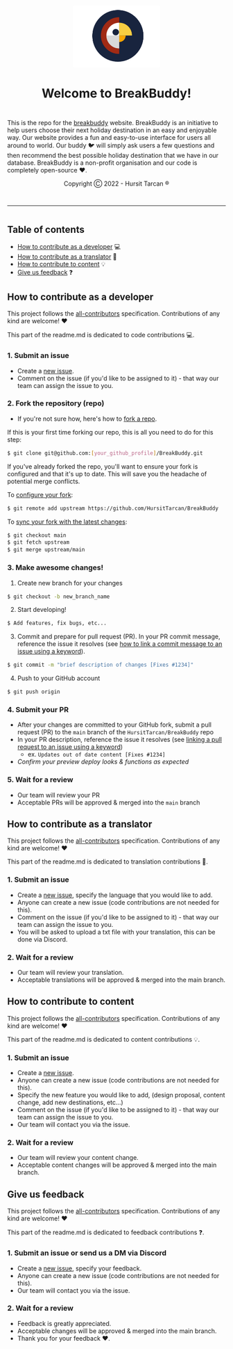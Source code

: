 <div align="center" style="margin-top: 1em; margin-bottom: 3em;">
  <a href="https://ethereum.org"><img alt="BreakBuddy logo" src="./docs/logo.png" alt="ethereum.org" width="200"></a>
  <h1>Welcome to BreakBuddy!</h1>
</div>

This is the repo for the [breakbuddy](https://breakbuddy.be) website. BreakBuddy is an initiative to help users choose their next holiday destination in an easy and enjoyable way. Our website provides a fun and easy-to-use interface for users all around to world. Our buddy :bird: will simply ask users a few questions and then recommend the best possible holiday destination that we have in our database. BreakBuddy is a non-profit organisation and our code is completely open-source :heart:.

<div align="center" style="margin-top: 1em; margin-bottom: 3em;">
  Copyright Ⓒ 2022 - Hursit Tarcan ®
</div>

<hr style="margin-top: 3em; margin-bottom: 3em;">

## Table of contents

- [How to contribute as a developer](#how-to-contribute-as-a-developer) :computer:
- [How to contribute as a translator](#how-to-contribute-as-a-translator) :pencil:
- [How to contribute to content](#how-to-contribute-to-content) :bulb:
- [Give us feedback](#Give-us-feedback) :question:

## How to contribute as a developer

This project follows the [all-contributors](https://allcontributors.org/docs/en/overview) specification. Contributions of any kind are welcome! :heart:

This part of the readme.md is dedicated to code contributions 💻.

### 1. Submit an issue

- Create a [new issue](https://github.com/HUrsitTarcan/BreakBuddy/issues/new/choose).
- Comment on the issue (if you'd like to be assigned to it) - that way our team can assign the issue to you.

### 2. Fork the repository (repo)

- If you're not sure how, here's how to [fork a repo](https://help.github.com/en/articles/fork-a-repo).

If this is your first time forking our repo, this is all you need to do for this step:

```sh
$ git clone git@github.com:[your_github_profile]/BreakBuddy.git
```
If you've already forked the repo, you'll want to ensure your fork is configured and that it's up to date. This will save you the headache of potential merge conflicts.

To [configure your fork](https://docs.github.com/en/github/collaborating-with-issues-and-pull-requests/configuring-a-remote-for-a-fork):

```sh
$ git remote add upstream https://github.com/HursitTarcan/BreakBuddy
```

To [sync your fork with the latest changes](https://docs.github.com/en/github/collaborating-with-issues-and-pull-requests/syncing-a-fork):

```sh
$ git checkout main
$ git fetch upstream
$ git merge upstream/main
```
### 3. Make awesome changes!

1. Create new branch for your changes

```sh
$ git checkout -b new_branch_name
```

2. Start developing!

```sh
$ Add features, fix bugs, etc... 
```

3. Commit and prepare for pull request (PR). In your PR commit message, reference the issue it resolves (see [how to link a commit message to an issue using a keyword](https://docs.github.com/en/free-pro-team@latest/github/managing-your-work-on-github/linking-a-pull-request-to-an-issue#linking-a-pull-request-to-an-issue-using-a-keyword)).

```sh
$ git commit -m "brief description of changes [Fixes #1234]"
```

4. Push to your GitHub account

```sh
$ git push origin
```

### 4. Submit your PR

- After your changes are committed to your GitHub fork, submit a pull request (PR) to the `main` branch of the `HursitTarcan/BreakBuddy` repo
- In your PR description, reference the issue it resolves (see [linking a pull request to an issue using a keyword](https://docs.github.com/en/free-pro-team@latest/github/managing-your-work-on-github/linking-a-pull-request-to-an-issue#linking-a-pull-request-to-an-issue-using-a-keyword))
  - ex. `Updates out of date content [Fixes #1234]`
- _Confirm your preview deploy looks & functions as expected_

### 5. Wait for a review

- Our team will review your PR
- Acceptable PRs will be approved & merged into the `main` branch





## How to contribute as a translator

This project follows the [all-contributors](https://allcontributors.org/docs/en/overview) specification. Contributions of any kind are welcome! :heart:

This part of the readme.md is dedicated to translation contributions :pencil:.

### 1. Submit an issue

- Create a [new issue](https://github.com/HUrsitTarcan/BreakBuddy/issues/new/choose), specify the language that you would like to add.
- Anyone can create a new issue (code contributions are not needed for this). 
- Comment on the issue (if you'd like to be assigned to it) - that way our team can assign the issue to you.
- You will be asked to upload a txt file with your translation, this can be done via Discord. 

### 2. Wait for a review

- Our team will review your translation. 
- Acceptable translations will be approved & merged into the main branch. 




## How to contribute to content

This project follows the [all-contributors](https://allcontributors.org/docs/en/overview) specification. Contributions of any kind are welcome! :heart:

This part of the readme.md is dedicated to content contributions 💡.

### 1. Submit an issue

- Create a [new issue](https://github.com/HUrsitTarcan/BreakBuddy/issues/new/choose).
- Anyone can create a new issue (code contributions are not needed for this). 
- Specify the new feature you would like to add, (design proposal, content change, add new destinations, etc...) 
- Comment on the issue (if you'd like to be assigned to it) - that way our team can assign the issue to you.
- Our team will contact you via the issue. 

### 2. Wait for a review

- Our team will review your content change. 
- Acceptable content changes will be approved & merged into the main branch. 



## Give us feedback

This project follows the [all-contributors](https://allcontributors.org/docs/en/overview) specification. Contributions of any kind are welcome! :heart:

This part of the readme.md is dedicated to feedback contributions ❓.

### 1. Submit an issue or send us a DM via Discord

- Create a [new issue](https://github.com/HUrsitTarcan/BreakBuddy/issues/new/choose), specify your feedback.
- Anyone can create a new issue (code contributions are not needed for this). 
- Our team will contact you via the issue. 

### 2. Wait for a review

- Feedback is greatly appreciated. 
- Acceptable changes will be approved & merged into the main branch. 
- Thank you for your feedback :heart:.
